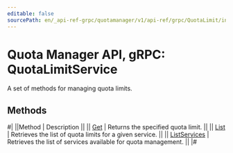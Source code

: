 ```yaml
---
editable: false
sourcePath: en/_api-ref-grpc/quotamanager/v1/api-ref/grpc/QuotaLimit/index.md
---
```


# Quota Manager API, gRPC: QuotaLimitService

A set of methods for managing quota limits.

## Methods

#|
||Method | Description ||
|| [Get](get.md) | Returns the specified quota limit. ||
|| [List](list.md) | Retrieves the list of quota limits for a given service. ||
|| [ListServices](listServices.md) | Retrieves the list of services available for quota management. ||
|#